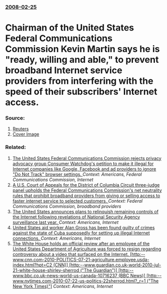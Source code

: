 ### [2008-02-25](/news/2008/02/25/index.md)

#  Chairman of the United States Federal Communications Commission Kevin Martin says he is "ready, willing and able," to prevent broadband Internet service providers from interfering with the speed of their subscribers' Internet access. 




### Source:

1. [Reuters](http://www.reuters.com/article/internetNews/idUSN2525077120080225)
1. [Cover Image](http://s4.reutersmedia.net/resources_v2/images/rcom-default.png)

### Related:

1. [The United States Federal Communications Commission rejects privacy advocacy group Consumer Watchdog's petition to make it illegal for Internet companies like Google, Facebook and ad providers to ignore "Do Not Track" browser settings. ](/news/2015/11/6/the-united-states-federal-communications-commission-rejects-privacy-advocacy-group-consumer-watchdog-s-petition-to-make-it-illegal-for-inter.md) _Context: Americans, Federal Communications Commission, Internet_
2. [A U.S. Court of Appeals for the District of Columbia Circuit three-judge panel upholds the Federal Communications Commission's net neutrality rules that prohibit broadband providers from giving or selling access to faster internet service to selected customers. ](/news/2016/06/14/a-u-s-court-of-appeals-for-the-district-of-columbia-circuit-three-judge-panel-upholds-the-federal-communications-commission-s-net-neutralit.md) _Context: Federal Communications Commission, broadband providers_
3. [The United States announces plans to relinquish remaining controls of the Internet following revelations of National Security Agency surveillance last year. ](/news/2014/03/14/the-united-states-announces-plans-to-relinquish-remaining-controls-of-the-internet-following-revelations-of-national-security-agency-surveil.md) _Context: Americans, Internet_
4. [United States aid worker Alan Gross has been found guilty of crimes against the state of Cuba supposedly for setting up illegal Internet connections. ](/news/2011/03/5/united-states-aid-worker-alan-gross-has-been-found-guilty-of-crimes-against-the-state-of-cuba-supposedly-for-setting-up-illegal-internet-con.md) _Context: Americans, Internet_
5. [The White House holds an official review after an employee of the United States Department of Agriculture was forced to resign regarding controversy about a video that surfaced on the Internet. [http:--www.cnn.com-2010-POLITICS-07-21-agriculture.employee.usda-index.html?hpt=C2 (CNN)] [http:--www.guardian.co.uk-world-2010-jul-21-white-house-shirley-sherrod ("The Guardian")] [http:--www.bbc.co.uk-news-world-us-canada-10716237 (BBC News)] [http:--www.nytimes.com-2010-07-22-us-politics-22sherrod.html?_r=1 ("The New York Times)"]](/news/2010/07/21/the-white-house-holds-an-official-review-after-an-employee-of-the-united-states-department-of-agriculture-was-forced-to-resign-regarding-con.md) _Context: Americans, Internet_
